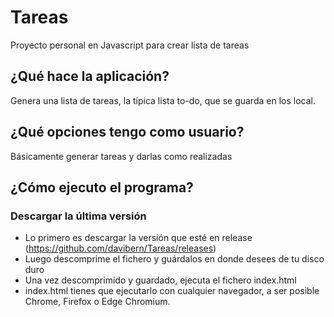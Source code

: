 # Tareas
Proyecto personal en Javascript para crear lista de tareas

## ¿Qué hace la aplicación?
Genera una lista de tareas, la típica lista to-do, que se guarda en los local.

## ¿Qué opciones tengo como usuario?
Básicamente generar tareas y darlas como realizadas

## ¿Cómo ejecuto el programa?
### Descargar la última versión
- Lo primero es descargar la versión que esté en release (https://github.com/davibern/Tareas/releases)
- Luego descomprime el fichero y guárdalos en donde desees de tu disco duro
- Una vez descomprimido y guardado, ejecuta el fichero index.html
- index.html tienes que ejecutarlo con cualquier navegador, a ser posible Chrome, Firefox o Edge Chromium.
